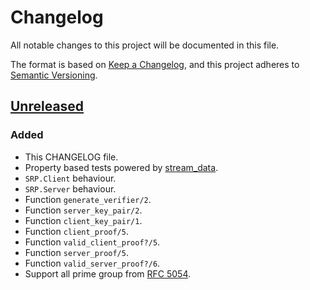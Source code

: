 # Changelog
All notable changes to this project will be documented in this file.

The format is based on [Keep a Changelog](https://keepachangelog.com/en/1.0.0/),
and this project adheres to [Semantic Versioning](https://semver.org/spec/v2.0.0.html).

## [Unreleased]
### Added
- This CHANGELOG file.
- Property based tests powered by [stream_data].
- `SRP.Client` behaviour.
- `SRP.Server` behaviour.
- Function `generate_verifier/2`.
- Function `server_key_pair/2`.
- Function `client_key_pair/1`.
- Function `client_proof/5`.
- Function `valid_client_proof?/5`.
- Function `server_proof/5`.
- Function `valid_server_proof?/6`.
- Support all prime group from [RFC 5054].

[Unreleased]: https://github.com/thiamsantos/srp-elixir/compare/HEAD...HEAD
[stream_data]: https://hex.pm/packages/stream_data
[RFC 5054]: https://tools.ietf.org/html/rfc5054
